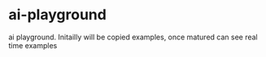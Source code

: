 # ai-playground
ai playground. Initailly will be copied examples, once matured can see real time examples
